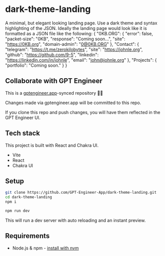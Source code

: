 # dark-theme-landing

A minimal, but elegant looking landing page. Use a dark theme and syntax highlighting of the JSON.
Ideally the landing page would look like it is formatted as a JSON file like the following:
{
    "0KB.ORG": {
        "error": false,
        "packet-size": "0KB",
        "response": "Coming soon...",
        "site": "https://0KB.org",
        "domain-admin": "0@0KB.ORG"
    },
    "Contact": {
        "telegram": "https://t.me/zerokilobytes",
        "site": "https://johnle.org",
        "github": "https://github.com/9-5",
        "linkedin": "https://linkedin.com/in/johnle",
        "email": "john@johnle.org"
    },
    "Projects": {
        "portfolio": "Coming soon."
    }
}

## Collaborate with GPT Engineer

This is a [gptengineer.app](https://gptengineer.app)-synced repository 🌟🤖

Changes made via gptengineer.app will be committed to this repo.

If you clone this repo and push changes, you will have them reflected in the GPT Engineer UI.

## Tech stack

This project is built with React and Chakra UI.

- Vite
- React
- Chakra UI

## Setup

```sh
git clone https://github.com/GPT-Engineer-App/dark-theme-landing.git
cd dark-theme-landing
npm i
```

```sh
npm run dev
```

This will run a dev server with auto reloading and an instant preview.

## Requirements

- Node.js & npm - [install with nvm](https://github.com/nvm-sh/nvm#installing-and-updating)
